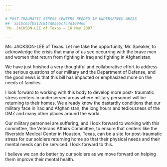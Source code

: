 ```yaml
---
---

# POST-TRAUMATIC STRESS CENTERS NEEDED IN UNDERSERVED AREAS
## `551bce5fb513c817d0a65cfc4d109406`
`Ms. JACKSON-LEE of Texas — 16 May 2007`

---
```



Ms. JACKSON-LEE of Texas. Let me take the opportunity, Mr. Speaker, 
to acknowledge the crisis that many of us see occurring with the brave 
men and women that return from fighting in Iraq and fighting in 
Afghanistan.

We have just finished a very thoughtful and collaborative effort to 
address the serious questions of our military and the Department of 
Defense, and the good news is that this bill has impacted or emphasized 
more on the needs of families.

I look forward to working with this body to develop more post-
traumatic stress centers in underserved areas where military personnel 
will be returning to their homes. We already know the dastardly 
conditions that our military face in Iraq and Afghanistan, the long 
hours and tediousness of the DMZ and many other places around the 
world.

Our military personnel are suffering, and I look forward to working 
with this committee, the Veterans Affairs Committee, to ensure that 
centers like the Riverside Medical Center in Houston, Texas, can be a 
site for post-traumatic stress for our soldiers returning home so that 
their physical needs and their mental needs can be serviced. I look 
forward to this.

I believe we can do better by our soldiers as we move forward on 
helping them improve their mental health.
